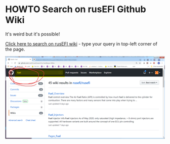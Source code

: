 # HOWTO Search on rusEFI Github Wiki

It's weird but it's possible!

[Click here to search on rusEFI wiki](https://github.com/rusefi/rusefi/search?type=Wikis) - type your query in top-left corner of the page.

![project](FAQ/images/HOWTO_search_wiki.png)
